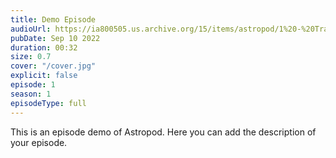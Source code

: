 ```yaml
---
title: Demo Episode
audioUrl: https://ia800505.us.archive.org/15/items/astropod/1%20-%20Trailer%20with%20BG%20%28enhanced%29.ogg
pubDate: Sep 10 2022
duration: 00:32
size: 0.7
cover: "/cover.jpg"
explicit: false
episode: 1
season: 1
episodeType: full
---
```

This is an episode demo of Astropod. Here you can add the description of your episode.